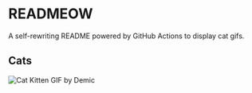 # READMEOW

A self-rewriting README powered by GitHub Actions to display cat gifs.

## Cats

![Cat Kitten GIF by Demic](https://media2.giphy.com/media/3oriO0OEd9QIDdllqo/200.gif?cid=9acd02dak6hzuuhamuk965wmwmirybq95odrjbwi1i3ze6f1&ep=v1_gifs_search&rid=200.gif&ct=g)
